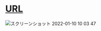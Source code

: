 
# [URL](https://pkoky.github.io/button-customizer-React/) 

![スクリーンショット 2022-01-10 10 03 47](https://user-images.githubusercontent.com/78239360/148708506-114135b5-0322-4715-8b50-45bcae95a229.png)